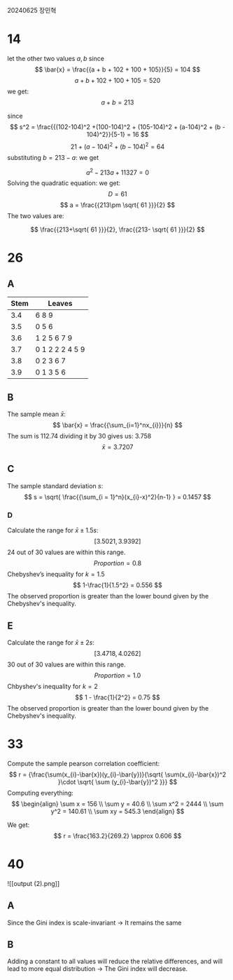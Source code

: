 20240625 장민혁

# 14
let the other two values $a, b$ 
since 
$$
\bar{x} = \frac{{a + b + 102 + 100 + 105}}{5} = 104
$$
$$
a+b+102+100+105 = 520
$$
we get:
$$
a + b = 213
$$

since
$$
s^2 = \frac{{(102-104)^2 +(100-104)^2 + (105-104)^2 + (a-104)^2 + (b - 104)^2}}{5-1} = 16 
$$
$$
21 + (a-104)^2 + (b-104)^2 = 64
$$
substituting $b = 213-a$: we get

$$
a^2 -213a +11327 =0
$$
Solving the quadratic equation:
we get:
$$
D =61
$$
$$
 a = \frac{{213\pm \sqrt{ 61 }}}{2}
$$
The two values are:

$$
\frac{{213+\sqrt{ 61 }}}{2}, \frac{{213- \sqrt{ 61 }}}{2}
$$





# 26
## A
| Stem | Leaves          |
| ---- | --------------- |
| 3.4  | 6 8 9           |
| 3.5  | 0 5 6           |
| 3.6  | 1 2 5 6 7 9     |
| 3.7  | 0 1 2 2 2 4 5 9 |
| 3.8  | 0 2 3 6 7       |
| 3.9  | 0 1 3 5 6       |
## B
The sample mean $\bar{x}$:
$$
\bar{x} = \frac{{\sum_{i=1}^nx_{i}}}{n}
$$
The sum is 112.74
dividing it by 30 gives us: 3.758
$$
\bar{x} = 3.7207
$$
## C
The sample standard deviation $s$:
$$
s = \sqrt{ \frac{{\sum_{i = 1}^n}(x_{i}-x)^2}{n-1} } = 0.1457
$$
### D
Calculate the range for $\bar{x}\pm 1.5s$:
$$
[3.5021, 3.9392]
$$
24 out of 30 values are within this range.
$$
Proportion = 0.8
$$
Chebyshev’s inequality for $k = 1.5$
$$
1-\frac{1}{1.5^2} = 0.556
$$
The observed proportion is greater than the lower bound given by the Chebyshev's inequality.

## E
Calculate the range for $\bar{x}\pm 2s$:
$$
[3.4718, 4.0262]
$$
30 out of 30 values are within this range.
$$
Proportion = 1.0
$$
Chbyshev's inequality for $k = 2$
$$
1 - \frac{1}{2^2} = 0.75
$$
The observed proportion is greater than the lower bound given by the Chebyshev's inequality.







# 33
Compute the sample pearson correlation coefficient:
$$
r = {\frac{\sum(x_{i}-\bar{x})(y_{i}-\bar{y})}{\sqrt{ \sum(x_{i}-\bar{x})^2 }\cdot \sqrt{ \sum (y_{i}-\bar{y})^2 }}}
$$
Computing everything:
$$
\begin{align}
\sum x = 156 \\
\sum y = 40.6 \\
\sum x^2 = 2444 \\
\sum y^2 = 140.61 \\
\sum xy = 545.3
\end{align}
$$

We get:
$$
r = \frac{163.2}{269.2} \approx 0.606
$$








# 40

![[output (2).png]]
## A
Since the Gini index is scale-invariant
-> It remains the same

## B
Adding a constant to all values will reduce the relative differences, and will lead to more equal distribution
-> The Gini index will decrease.
